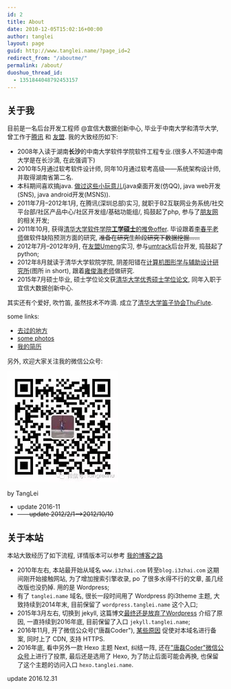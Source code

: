 ```yaml
---
id: 2
title: About
date: 2010-12-05T15:02:16+00:00
author: tanglei
layout: page
guid: http://www.tanglei.name/?page_id=2
redirect_from: "/aboutme/"
permalink: /about/
duoshuo_thread_id:
  - 1351844048792453157
---
```


## 关于我 

目前是一名后台开发工程师 @宜信大数据创新中心, 毕业于中南大学和清华大学, 曾工作于<a href='http://www.tencent.com/zh-cn/index.shtml' target='_blank'>腾讯</a> 和 <a href='http://www.umeng.com/' target='_blank'>友盟</a>. 我的大致经历如下: 

  * 2008年入读于湖南**长沙**的中南大学软件学院软件工程专业.(很多人不知道中南大学是在长沙滴, 在此强调下)
  * 2010年5月通过软考软件设计师, 同年10月通过软考高级——系统架构设计师, 并取得湖南省第二名.
  * 本科期间喜欢搞java. <a href="http://www.tanglei.name/blog/some-of-my-projects.html" target="_blank">做过这些小玩意儿</a>(java桌面开发(仿QQ), java web开发(SNS), java android开发(MSNS)).
  * 2011年7月&#8211;2012年1月, 在腾讯(深圳总部)实习, 就职于B2互联网业务系统/社交平台部/社区产品中心/社区开发组/基础功能组/, 捣鼓起了php, 参与了<a href="http://www.pengyou.com/" target="_blank">朋友网</a>的相关开发;
  * 2011年10月, 获得<a href="http://www.thss.tsinghua.edu.cn/publish/soft/3649/2011/20110929172848279367829/20110929172848279367829_.html" target="_blank">清华大学软件学院<b>工学硕士</b>的推免offer</a>. 毕设跟着<a href="http://www.tsinghua.edu.cn/publish/soft/3641/2010/20101214145715050281583/20101214145715050281583_.html" target="_blank">李春平老师</a>做软件缺陷预测方面的研究, <del datetime="2012-10-10T15:19:13+00:00"> 准备在研究生阶段研究下数据挖掘……</del>
  * 2012年7月&#8211;2012年9月, 在<a href="http://www.umeng.com/" target="_blank">友盟Umeng</a>实习, 参与<a href="http://www.umtrack.com/" target="_blank">umtrack</a>后台开发, 捣鼓起了python;
  * 2012年8月就读于清华大学软院学院, 阴差阳错在<a href="http://cgcad.thss.tsinghua.edu.cn/" target="_blank">计算机图形学与辅助设计研究所</a>(图所 in short), 跟着<a href="http://www.tsinghua.edu.cn/publish/soft/3641/2010/20101214083753061940585/20101214083753061940585_.html" target="_blank">雍俊海老师</a>做研究.
  * 2015年7月硕士毕业, 硕士学位论文获<a href="/blog/summary-of-year-2015.html" target="_blank">清华大学优秀硕士学位论文</a>, 同年入职于宜信大数据创新中心.  


其实还有个爱好, 吹竹笛, 虽然技术不咋滴. 成立了<a href="http://www.thuflute.com" target="_blank">清华大学笛子协会ThuFlute</a>.
  
some links:

  * <a href="http://www.tanglei.name/blog/where-i-have-been.html" target="_blank">去过的地方</a>
  * <a href="http://remote.tanglei.name/photos/" target="_blank">some photos</a>
  * <a href="http://cv.tanglei.me" target="_blank">我的简历</a>


另外, 欢迎大家关注我的微信公众号:

![tangleithu 唐磊coder 微信公众号](/resources/wechat-tangleithu.jpg)

by TangLei 

  * update 2016-11
  * <del>&#8212;&#8212;update 2012/2/1&#8212;>2012/10/10</del>


## 关于本站

本站大致经历了如下流程,  详情版本可以参考 [我的博客之路](/blog/blog-history.html)

- 2010年左右, 本站最开始从域名 `www.i3zhai.com` 转至`blog.i3zhai.com` 这期间刚开始接触网站, 为了增加搜索引擎收录, po 了很多水得不行的文章, 虽几经改版也没扔掉. 用的是 Wordpress;
- 有了 `tanglei.name` 域名, 很长一段时间用了 Wordpress 的i3theme 主题, 大致持续到2014年末, 目前保留了 `wordpress.tanglei.name` 这个入口;
- 2015年3月左右, 切换到 jekyll, 这篇博文[最终还是放弃了Wordpress](/blog/give-up-wordpress-to-jekyll.html) 介绍了原因, 一直持续到2016年底, 目前保留了入口 `jekyll.tanglei.name`;
- 2016年11月, 开了微信公众号("唐磊Coder"), [某些原因](/blog/try-qcloud-vm-cdn.html) 促使对本域名进行备案, 同时上了 CDN, 支持 HTTPS. 
- 2016年底, 看中另外一款 Hexo 主题 Next, 纠结一阵, 还在["唐磊Coder"微信公众号](http://mp.weixin.qq.com/s/cb4tYaC_SwKU_3KqhNlxSg)上进行了投票, 最后还是选用了 Hexo, 为了防止后面可能会再换, 也保留了这个主题的访问入口 `hexo.tanglei.name`. 


>
update 2016.12.31
